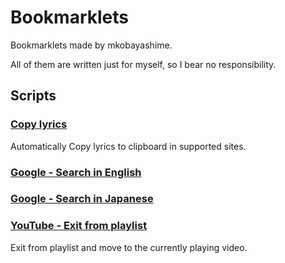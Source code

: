 # Bookmarklets

Bookmarklets made by mkobayashime.

All of them are written just for myself, so I bear no responsibility.

## Scripts

### [Copy lyrics](dist/copy-lyrics.js)

Automatically Copy lyrics to clipboard in supported sites.

### [Google - Search in English](dist/google-search-in-en.js)

### [Google - Search in Japanese](dist/google-search-in-jp.js)

### [YouTube - Exit from playlist](dist/youtube-exit-playlist.js)

Exit from playlist and move to the currently playing video.
